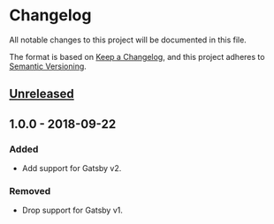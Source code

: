 # Changelog

All notable changes to this project will be documented in this file.

The format is based on [Keep a Changelog](https://keepachangelog.com/en/1.0.0/),
and this project adheres to [Semantic Versioning](https://semver.org/spec/v2.0.0.html).

## [Unreleased]

## 1.0.0 - 2018-09-22

### Added

- Add support for Gatsby v2.

### Removed

- Drop support for Gatsby v1.

[unreleased]: https://github.com/danoc/gatsby-source-strava-activities/compare/v1.0.0...HEAD
